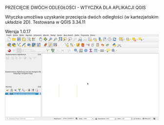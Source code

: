 PRZECIĘCIE DWÓCH ODLEGŁOŚCI - WTYCZKA DLA APLIKACJI QGIS

Wtyczka umożliwa uzyskanie przecięcia dwóch odległości (w kartezjańskim układzie 2D). Testowana w QGIS 3.34.11

Wersja 1.0.17
![First look](firstLook.gif)
